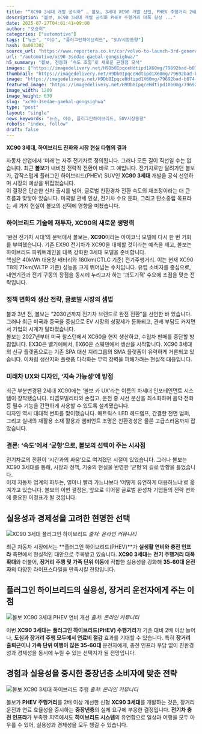 ```yaml
---
title: "“XC90 3세대 개발 공식화” … 볼보, 3세대 XC90 개발 선언, PHEV 주행거리 2배 이상 개선"
description: "볼보, XC90 3세대 개발 공식화 PHEV 주행거리 대폭 향상 ..."
date: 2025-07-27T04:01:41+09:00
author: "오승희"
categories: ["automotive"]
tags: ["뉴스", "이슈", "플러그인하이브리드", "SUV시장동향"]
hash: 0a083302
source_url: "https://www.reportera.co.kr/car/volvo-to-launch-3rd-generation-xc90/"
url: "/automotive/xc90-3sedae-gaebal-gongsighwa/"
h5_summary: "볼보, 전동화 ‘속도 조절’로 새로운 균형점 모색"
images: ["https://imagedelivery.net/H9Db0IpqceHdtipd1X60mg/79692bad-b074-4f75-8d0f-f2e854037600/public", "https://imagedelivery.net/H9Db0IpqceHdtipd1X60mg/ad1283af-9642-4aa0-9012-dc3188aae400/public", "https://imagedelivery.net/H9Db0IpqceHdtipd1X60mg/c50598c8-5704-4c36-9bf4-9997a1a03900/public", "https://imagedelivery.net/H9Db0IpqceHdtipd1X60mg/bab48bcb-af20-47ca-2b6a-832f2a0d3d00/public"]
thumbnail: "https://imagedelivery.net/H9Db0IpqceHdtipd1X60mg/79692bad-b074-4f75-8d0f-f2e854037600/public"
image: "https://imagedelivery.net/H9Db0IpqceHdtipd1X60mg/79692bad-b074-4f75-8d0f-f2e854037600/public"
featured_image: "https://imagedelivery.net/H9Db0IpqceHdtipd1X60mg/79692bad-b074-4f75-8d0f-f2e854037600/public"
image_width: 1200
image_height: 630
slug: "xc90-3sedae-gaebal-gongsighwa"
type: "post"
layout: "single"
news_keywords: "뉴스, 이슈, 플러그인하이브리드, SUV시장동향"
robots: "index, follow"
draft: false
---
```


**XC90 3세대, 하이브리드 진화와 시장 현실 타협의 결과**

자동차 산업에서 ‘미래’는 자주 전기차로 정의됩니다. 그러나 모든 길이 직선일 수는 없습니다. 최근 **볼보**가 내비친 전략적 전환이 바로 그 예입니다. 전기차로만 달려가던 볼보가, 갑작스럽게 플러그인 하이브리드(PHEV) SUV인 **XC90 3세대** 개발을 공식 선언하며 시장의 예상을 뒤집었습니다.  
이 결정은 단순한 신차 출시를 넘어, 글로벌 친환경차 전환 속도의 재조정이라는 더 큰 흐름과 맞닿아 있습니다. 미국발 관세 인상, 전기차 수요 둔화, 그리고 탄소중립 목표라는 세 가지 현실이 볼보의 선택에 영향을 미쳤습니다.

### 하이브리드 기술에 재투자, XC90의 새로운 생명력

‘완전 전기차 시대’의 문턱에서 볼보는, **XC90**이라는 아이코닉 모델에 다시 한 번 기회를 부여했습니다. 기존 EX90 전기차가 XC90을 대체할 것이라는 예측을 깨고, 볼보는 하이브리드 파워트레인을 대폭 강화한 3세대 모델을 준비합니다.  
핵심은 40kWh 대용량 배터리와 180km(CTLC 기준) 전기주행거리. 이는 현재 XC90 T8의 71km(WLTP 기준) 성능을 크게 뛰어넘는 수치입니다. 유럽 소비자를 중심으로, 내연기관과 전기 구동의 장점을 동시에 누리고자 하는 ‘과도기적’ 수요에 초점을 맞춘 전략입니다.

### 정책 변화와 생산 전략, 글로벌 시장의 셈법

불과 3년 전, 볼보는 “2030년까지 전기차 브랜드로 완전 전환”을 선언한 바 있습니다. 그러나 최근 미국과 중국을 중심으로 EV 시장의 성장세가 둔화되고, 관세 부담도 커지면서 기업의 시계가 달라졌습니다.  
볼보는 2027년부터 미국 찰스턴에서 XC60을 현지 생산하고, 수입차 판매를 중단할 방침입니다. EX30은 벨기에에서, EX60은 스웨덴에서 생산을 시작합니다. XC90 3세대의 신규 플랫폼으로는 기존 SPA 대신 지리그룹의 SMA 플랫폼이 유력하게 거론되고 있습니다. 이처럼 생산지와 플랫폼 다각화는 무역 장벽을 피해가려는 현실적 대응입니다.

### 미래차 UX와 디자인, ‘지속 가능성’에 방점

최근 부분변경된 2세대 XC90에는 ‘볼보 카 UX’라는 이름의 차세대 인포테인먼트 시스템이 장착됐습니다. 티맵모빌리티와 손잡고, 운전 중 시선 분산을 최소화하며 음악·전화 등 필수 기능을 간편하게 사용할 수 있도록 설계됐습니다.  
디자인 역시 대대적 변화를 맞이했습니다. 매트릭스 LED 헤드램프, 간결한 전면 범퍼, 그리고 실내의 재활용 소재 활용과 앰비언트 조명은 친환경성은 물론 고급스러움까지 잡았습니다.

### 결론: ‘속도’에서 ‘균형’으로, 볼보의 선택이 주는 시사점

전기차로의 전환이 ‘시간과의 싸움’으로 여겨졌던 시절이 있었습니다. 그러나 볼보는 XC90 3세대를 통해, 시장과 정책, 기술의 현실을 반영한 ‘균형’의 길로 방향을 틀었습니다.  
이제 자동차 업계의 화두는, 얼마나 빨리 가느냐보다 ‘어떻게 유연하게 대응하느냐’로 옮겨가고 있습니다. 볼보의 이번 결정은, 앞으로 이어질 글로벌 완성차 기업들의 전략 변화에 중요한 이정표가 될 것입니다.

## 실용성과 경제성을 고려한 현명한 선택

![XC90 3세대 플러그인 하이브리드](https://imagedelivery.net/H9Db0IpqceHdtipd1X60mg/c50598c8-5704-4c36-9bf4-9997a1a03900/public)
*출처: 온라인 커뮤니티*

최근 자동차 시장에서는 **플러그인 하이브리드(PHEV)**가 **실생활 연비와 충전 인프라** 측면에서 현실적인 대안으로 주목받고 있습니다. **XC90 3세대**는 **전기 주행거리 대폭 확대**와 더불어, **장거리 주행 및 가족 단위 이동**에 적합한 실용성을 강화해 **35-60대 운전자**의 다양한 라이프스타일을 만족시킬 전망입니다.


## 플러그인 하이브리드의 실용성, 장거리 운전자에게 주는 이점

![볼보 XC90 3세대 PHEV 연비 개선](https://imagedelivery.net/H9Db0IpqceHdtipd1X60mg/ad1283af-9642-4aa0-9012-dc3188aae400/public)
*출처: 온라인 커뮤니티*

이번 **XC90 3세대**는 **플러그인 하이브리드(PHEV) 주행거리**가 기존 대비 2배 이상 늘어나, **도심과 장거리 주행 모두에서 연료비 절감** 효과를 기대할 수 있습니다. 특히 **장거리 출퇴근이나 가족 단위 여행이 많은 35-60대** 운전자에게, 충전 인프라 부담 없이 친환경성과 경제성을 동시에 누릴 수 있는 선택지가 될 전망입니다.


## 경험과 실용성을 중시한 중장년층 소비자에 맞춘 전략

![볼보 XC90 3세대 하이브리드 주행](https://imagedelivery.net/H9Db0IpqceHdtipd1X60mg/bab48bcb-af20-47ca-2b6a-832f2a0d3d00/public)
*출처: 온라인 커뮤니티*

볼보가 **PHEV 주행거리**를 2배 이상 개선한 신형 **XC90 3세대**를 개발하는 것은, 장거리 운전과 연료 효율성을 중시하는 **중장년층**의 실제 요구에 부응한 결정입니다. **전기차 충전 인프라**가 부족한 지역에서도 **하이브리드 시스템**의 유연함으로 일상과 여행을 모두 아우를 수 있어, 실용성과 경제성을 모두 챙길 수 있습니다.

